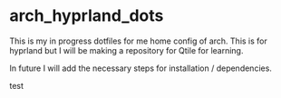 # arch_hyprland_dots
This is my in progress dotfiles for me home config of arch. This is for hyprland but I will be making a repository for Qtile for learning.

In future I will add the necessary steps for installation / dependencies.

test